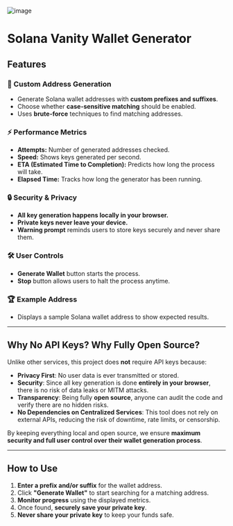 ![image](https://github.com/user-attachments/assets/20e9b7e8-fd30-4a42-bb72-9737e592f801)

# Solana Vanity Wallet Generator

## Features

### 🎯 Custom Address Generation
- Generate Solana wallet addresses with **custom prefixes and suffixes**.
- Choose whether **case-sensitive matching** should be enabled.
- Uses **brute-force** techniques to find matching addresses.

### ⚡ Performance Metrics
- **Attempts:** Number of generated addresses checked.
- **Speed:** Shows keys generated per second.
- **ETA (Estimated Time to Completion):** Predicts how long the process will take.
- **Elapsed Time:** Tracks how long the generator has been running.

### 🔒 Security & Privacy
- **All key generation happens locally in your browser.**
- **Private keys never leave your device.**
- **Warning prompt** reminds users to store keys securely and never share them.

### 🛠️ User Controls
- **Generate Wallet** button starts the process.
- **Stop** button allows users to halt the process anytime.

### 🏆 Example Address
- Displays a sample Solana wallet address to show expected results.

---

## Why No API Keys? Why Fully Open Source?
Unlike other services, this project does **not** require API keys because:

- **Privacy First**: No user data is ever transmitted or stored.
- **Security**: Since all key generation is done **entirely in your browser**, there is no risk of data leaks or MITM attacks.
- **Transparency**: Being fully **open source**, anyone can audit the code and verify there are no hidden risks.
- **No Dependencies on Centralized Services**: This tool does not rely on external APIs, reducing the risk of downtime, rate limits, or censorship.

By keeping everything local and open source, we ensure **maximum security and full user control over their wallet generation process**.

---

## How to Use
1. **Enter a prefix and/or suffix** for the wallet address.
2. Click **"Generate Wallet"** to start searching for a matching address.
3. **Monitor progress** using the displayed metrics.
4. Once found, **securely save your private key**.
5. **Never share your private key** to keep your funds safe.
